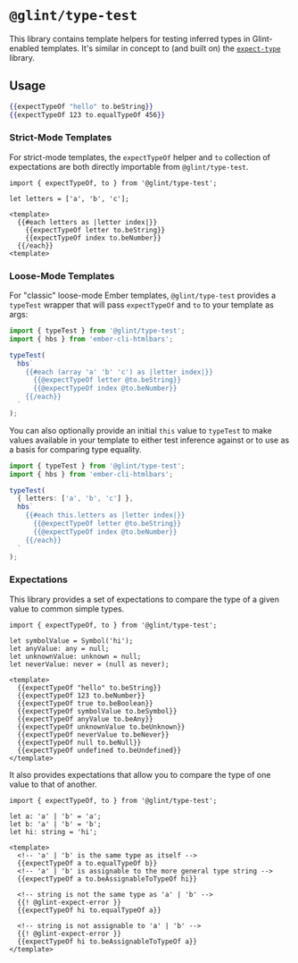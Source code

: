 # `@glint/type-test`

This library contains template helpers for testing inferred types in Glint-enabled templates.
It's similar in concept to (and built on) the [`expect-type`][et] library.

[et]: https://github.com/mmkal/expect-type

## Usage

```handlebars
{{expectTypeOf "hello" to.beString}}
{{expectTypeOf 123 to.equalTypeOf 456}}
```

### Strict-Mode Templates

For strict-mode templates, the `expectTypeOf` helper and `to` collection of expectations are
both directly importable from `@glint/type-test`.

```glimmer-ts
import { expectTypeOf, to } from '@glint/type-test';

let letters = ['a', 'b', 'c'];

<template>
  {{#each letters as |letter index|}}
    {{expectTypeOf letter to.beString}}
    {{expectTypeOf index to.beNumber}}
  {{/each}}
<template>
```

### Loose-Mode Templates

For "classic" loose-mode Ember templates, `@glint/type-test` provides a `typeTest` wrapper that
will pass `expectTypeOf` and `to` to your template as args:

```ts
import { typeTest } from '@glint/type-test';
import { hbs } from 'ember-cli-htmlbars';

typeTest(
  hbs`
    {{#each (array 'a' 'b' 'c') as |letter index|}}
      {{@expectTypeOf letter @to.beString}}
      {{@expectTypeOf index @to.beNumber}}
    {{/each}}
  `
);
```

You can also optionally provide an initial `this` value to `typeTest` to make values available
in your template to either test inference against or to use as a basis for comparing type equality.

```ts
import { typeTest } from '@glint/type-test';
import { hbs } from 'ember-cli-htmlbars';

typeTest(
  { letters: ['a', 'b', 'c'] },
  hbs`
    {{#each this.letters as |letter index|}}
      {{@expectTypeOf letter @to.beString}}
      {{@expectTypeOf index @to.beNumber}}
    {{/each}}
  `
);
```

### Expectations

This library provides a set of expectations to compare the type of a given value to common simple
types.

```glimmer-ts
import { expectTypeOf, to } from '@glint/type-test';

let symbolValue = Symbol('hi');
let anyValue: any = null;
let unknownValue: unknown = null;
let neverValue: never = (null as never);

<template>
  {{expectTypeOf "hello" to.beString}}
  {{expectTypeOf 123 to.beNumber}}
  {{expectTypeOf true to.beBoolean}}
  {{expectTypeOf symbolValue to.beSymbol}}
  {{expectTypeOf anyValue to.beAny}}
  {{expectTypeOf unknownValue to.beUnknown}}
  {{expectTypeOf neverValue to.beNever}}
  {{expectTypeOf null to.beNull}}
  {{expectTypeOf undefined to.beUndefined}}
</template>
```

It also provides expectations that allow you to compare the type of one value to that of another.

```glimmer-ts
import { expectTypeOf, to } from '@glint/type-test';

let a: 'a' | 'b' = 'a';
let b: 'a' | 'b' = 'b';
let hi: string = 'hi';

<template>
  <!-- 'a' | 'b' is the same type as itself -->
  {{expectTypeOf a to.equalTypeOf b}}
  <!-- 'a' | 'b' is assignable to the more general type string -->
  {{expectTypeOf a to.beAssignableToTypeOf hi}}

  <!-- string is not the same type as 'a' | 'b' -->
  {{! @glint-expect-error }}
  {{expectTypeOf hi to.equalTypeOf a}}

  <!-- string is not assignable to 'a' | 'b' -->
  {{! @glint-expect-error }}
  {{expectTypeOf hi to.beAssignableToTypeOf a}}
</template>
```

